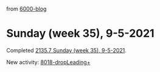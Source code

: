 from [6000-blog](../../../6000-blog.md)
# Sunday (week 35), 9-5-2021
Completed [2135.7 Sunday (week 35), 9-5-2021](2135.7%20Sunday%20(week%2035),%209-5-2021.md).

New activity: [8018-dropLeading+](../2136/8018-dropLeading+.md)